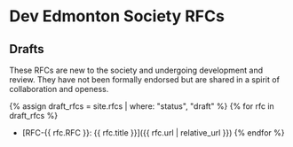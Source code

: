 # Dev Edmonton Society RFCs

## Drafts

These RFCs are new to the society and undergoing development and review. They have not been formally endorsed but are shared in a spirit of collaboration and openess.

{% assign draft_rfcs = site.rfcs | where: "status", "draft" %}
{% for rfc in draft_rfcs %}
 * [RFC-{{ rfc.RFC }}: {{ rfc.title }}]({{ rfc.url | relative_url }})
{% endfor %}